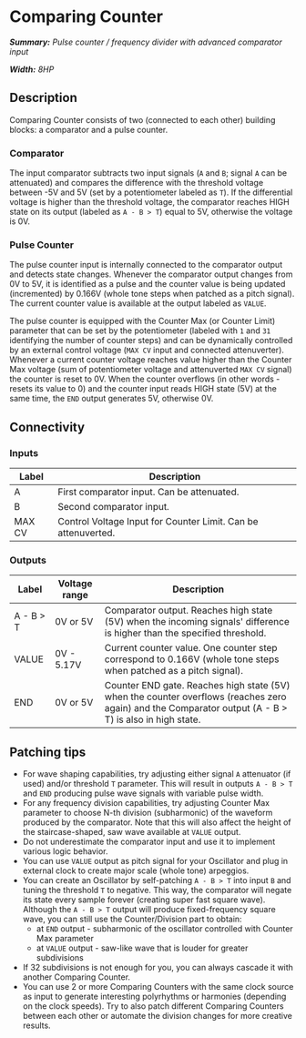 # Comparing Counter
***Summary:** Pulse counter / frequency divider with advanced comparator input*

***Width:** 8HP*
## Description
Comparing Counter consists of two (connected to each other) building blocks: a comparator and a pulse counter.
### Comparator
The input comparator subtracts two input signals (`A` and `B`; signal `A` can be attenuated) and compares the difference with the threshold voltage between -5V and 5V (set by a potentiometer labeled as `T`). If the differential voltage is higher than the threshold voltage, the comparator reaches HIGH state on its output (labeled as `A - B > T`) equal to 5V, otherwise the voltage is 0V.
### Pulse Counter
The pulse counter input is internally connected to the comparator output and detects state changes. Whenever the comparator output changes from 0V to 5V, it is identified as a pulse and the counter value is being updated (incremented) by 0.166V (whole tone steps when patched as a pitch signal). The current counter value is available at the output labeled as `VALUE`.

The pulse counter is equipped with the Counter Max (or Counter Limit) parameter that can be set by the potentiometer (labeled with `1` and `31` identifying the number of counter steps) and can be dynamically controlled by an external control voltage (`MAX CV` input and connected attenuverter). Whenever a current counter voltage reaches value higher than the Counter Max voltage (sum of potentiometer voltage and attenuverted `MAX CV` signal) the counter is reset to 0V. When the counter overflows (in other words - resets its value to 0) and the counter input reads HIGH state (5V) at the same time, the `END` output generates 5V, otherwise 0V.
## Connectivity
### Inputs
| Label | Description |
| --- | --- |
| A | First comparator input. Can be attenuated. |
| B | Second comparator input. |
| MAX CV | Control Voltage Input for Counter Limit. Can be attenuverted. |
### Outputs
| Label | Voltage range | Description |
| --- | --- | --- |
| A - B > T | 0V or 5V | Comparator output. Reaches high state (5V) when the incoming signals' difference is higher than the specified threshold. |
| VALUE | 0V - 5.17V | Current counter value. One counter step correspond to 0.166V (whole tone steps when patched as a pitch signal). |
| END | 0V or 5V | Counter END gate. Reaches high state (5V) when the counter overflows (reaches zero again) and the Comparator output (A - B > T) is also in high state. |
## Patching tips
- For wave shaping capabilities, try adjusting either signal `A` attenuator (if used) and/or threshold `T` parameter. This will result in outputs `A - B > T` and `END` producing pulse wave signals with variable pulse width.
- For any frequency division capabilities, try adjusting Counter Max parameter to choose N-th division (subharmonic) of the waveform produced by the comparator. Note that this will also affect the height of the staircase-shaped, saw wave available at `VALUE` output.
- Do not underestimate the comparator input and use it to implement various logic behavior.
- You can use `VALUE` output as pitch signal for your Oscillator and plug in external clock to create major scale (whole tone) arpeggios.
- You can create an Oscillator by self-patching `A - B > T` into input `B` and tuning the threshold `T` to negative. This way, the comparator will negate its state every sample forever (creating super fast square wave). Although the `A - B > T` output will produce fixed-frequency square wave, you can still use the Counter/Division part to obtain:
  - at `END` output - subharmonic of the oscillator controlled with Counter Max parameter
  - at `VALUE` output - saw-like wave that is louder for greater subdivisions
- If 32 subdivisions is not enough for you, you can always cascade it with another Comparing Counter.
- You can use 2 or more Comparing Counters with the same clock source as input to generate interesting polyrhythms or harmonies (depending on the clock speeds). Try to also patch different Comparing Counters between each other or automate the division changes for more creative results.